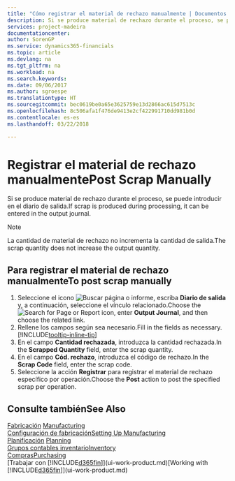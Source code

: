 ```yaml
---
title: "Cómo registrar el material de rechazo manualmente | Documentos de Microsoft"
description: Si se produce material de rechazo durante el proceso, se puede introducir en el diario de salida. Observe que la cantidad de material de rechazo no incrementa la cantidad de salida.
services: project-madeira
documentationcenter: 
author: SorenGP
ms.service: dynamics365-financials
ms.topic: article
ms.devlang: na
ms.tgt_pltfrm: na
ms.workload: na
ms.search.keywords: 
ms.date: 09/06/2017
ms.author: sgroespe
ms.translationtype: HT
ms.sourcegitcommit: bec0619be0a65e3625759e13d2866ac615d7513c
ms.openlocfilehash: 8c506afa1f476de9413e2cf422991710dd981b0d
ms.contentlocale: es-es
ms.lasthandoff: 03/22/2018

---
```

# <a name="post-scrap-manually"></a><span data-ttu-id="75eda-104">Registrar el material de rechazo manualmente</span><span class="sxs-lookup"><span data-stu-id="75eda-104">Post Scrap Manually</span></span>
<span data-ttu-id="75eda-105">Si se produce material de rechazo durante el proceso, se puede introducir en el diario de salida.</span><span class="sxs-lookup"><span data-stu-id="75eda-105">If scrap is produced during processing, it can be entered in the output journal.</span></span> 

> [!NOTE]
> <span data-ttu-id="75eda-106">La cantidad de material de rechazo no incrementa la cantidad de salida.</span><span class="sxs-lookup"><span data-stu-id="75eda-106">The scrap quantity does not increase the output quantity.</span></span>  

## <a name="to-post-scrap-manually"></a><span data-ttu-id="75eda-107">Para registrar el material de rechazo manualmente</span><span class="sxs-lookup"><span data-stu-id="75eda-107">To post scrap manually</span></span>  
1. <span data-ttu-id="75eda-108">Seleccione el icono ![Buscar página o informe](media/ui-search/search_small.png "icono Buscar página o informe"), escriba **Diario de salida** y, a continuación, seleccione el vínculo relacionado.</span><span class="sxs-lookup"><span data-stu-id="75eda-108">Choose the ![Search for Page or Report](media/ui-search/search_small.png "Search for Page or Report icon") icon, enter **Output Journal**, and then choose the related link.</span></span>  
2. <span data-ttu-id="75eda-109">Rellene los campos según sea necesario.</span><span class="sxs-lookup"><span data-stu-id="75eda-109">Fill in the fields as necessary.</span></span> [!INCLUDE[tooltip-inline-tip](includes/tooltip-inline-tip_md.md)]  
3. <span data-ttu-id="75eda-110">En el campo **Cantidad rechazada**, introduzca la cantidad rechazada.</span><span class="sxs-lookup"><span data-stu-id="75eda-110">In the **Scrapped Quantity** field, enter the scrap quantity.</span></span>  
4. <span data-ttu-id="75eda-111">En el campo **Cód. rechazo**, introduzca el código de rechazo.</span><span class="sxs-lookup"><span data-stu-id="75eda-111">In the **Scrap Code** field, enter the scrap code.</span></span>  
5. <span data-ttu-id="75eda-112">Seleccione la acción **Registrar** para registrar el material de rechazo específico por operación.</span><span class="sxs-lookup"><span data-stu-id="75eda-112">Choose the **Post** action to post the specified scrap per operation.</span></span>  

## <a name="see-also"></a><span data-ttu-id="75eda-113">Consulte también</span><span class="sxs-lookup"><span data-stu-id="75eda-113">See Also</span></span>  
<span data-ttu-id="75eda-114">[Fabricación](production-manage-manufacturing.md)  </span><span class="sxs-lookup"><span data-stu-id="75eda-114">[Manufacturing](production-manage-manufacturing.md)  </span></span>  
[<span data-ttu-id="75eda-115">Configuración de fabricación</span><span class="sxs-lookup"><span data-stu-id="75eda-115">Setting Up Manufacturing</span></span>](production-configure-production-processes.md)  
<span data-ttu-id="75eda-116">[Planificación](production-planning.md)    </span><span class="sxs-lookup"><span data-stu-id="75eda-116">[Planning](production-planning.md)    </span></span>  
[<span data-ttu-id="75eda-117">Grupos contables inventario</span><span class="sxs-lookup"><span data-stu-id="75eda-117">Inventory</span></span>](inventory-manage-inventory.md)  
[<span data-ttu-id="75eda-118">Compras</span><span class="sxs-lookup"><span data-stu-id="75eda-118">Purchasing</span></span>](purchasing-manage-purchasing.md)  
<span data-ttu-id="75eda-119">[Trabajar con [!INCLUDE[d365fin](includes/d365fin_md.md)]](ui-work-product.md)</span><span class="sxs-lookup"><span data-stu-id="75eda-119">[Working with [!INCLUDE[d365fin](includes/d365fin_md.md)]](ui-work-product.md)</span></span>

